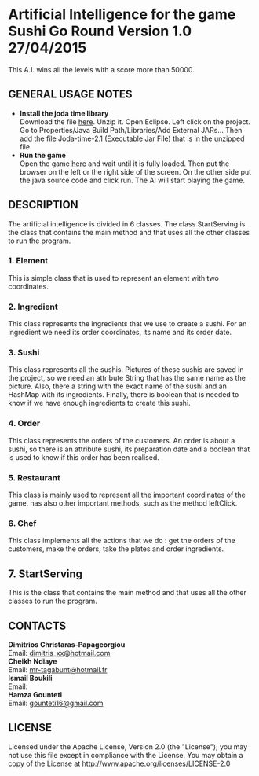 # Artificial Intelligence for the game Sushi Go Round Version 1.0 27/04/2015
This A.I. wins all the levels with a score more than 50000.
## GENERAL USAGE NOTES

- **Install the joda time library** </br>
Download the file [here](http://sourceforge.net/projects/joda-time/files/joda-time/2.1/). Unzip it. Open Eclipse. Left click on the project. Go to Properties/Java Build Path/Libraries/Add External JARs... Then add the file Joda-time-2.1 (Executable Jar File) that is in the unzipped file.
- **Run the game** </br>
Open the game [here](http://www.freearcade.com/SushiGoRound.flash/SushiGoRound.html) and wait until it is fully loaded. Then put the browser on the left or the right side of the screen. On the other side put the java source code and click run. The AI will start playing the game.

## DESCRIPTION
The artificial intelligence is divided in 6 classes. The class StartServing is the class that contains the main method and that uses all the other classes to run the program.
### 1. Element
This is simple class that is used to represent an element with two coordinates.
### 2. Ingredient
This class represents the ingredients that we use to create a sushi. For an ingredient we need its order coordinates, its name and its order date.
### 3. Sushi
This class represents all the sushis. Pictures of these sushis are saved in the project, so we need an attribute String that has the same name as the picture. Also, there a string with the exact name of the sushi and an HashMap with its ingredients. Finally, there is boolean that is needed to know if we have enough ingredients to create this sushi.
### 4. Order
This class represents the orders of the customers. An order is about a sushi, so there is an attribute sushi, its preparation date and a boolean that is used to know if this order has been realised.
### 5. Restaurant
This class is mainly used to represent all the important coordinates of the game. has also other important methods, such as the method leftClick.
### 6. Chef
This class implements all the actions that we do : get the orders of the customers, make the orders, take the plates and order ingredients.
## 7. StartServing
This is the class that contains the main method and that uses all the other classes to run the program.
## CONTACTS
**Dimitrios Christaras-Papageorgiou** </br>
Email:  dimitris_xx@hotmail.com</br>
**Cheikh Ndiaye** </br>
Email:  mr-tagabunt@hotmail.fr</br>
**Ismail Boukili** </br>
Email:  </br>
**Hamza Gounteti** </br>
Email: gounteti16@gmail.com  </br>
## LICENSE
Licensed under the Apache License, Version 2.0 (the "License");
   you may not use this file except in compliance with the License.
   You may obtain a copy of the License at http://www.apache.org/licenses/LICENSE-2.0
